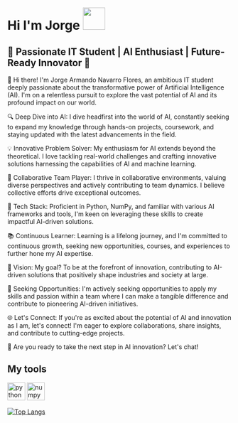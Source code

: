 
<h1>Hi I'm Jorge
<img src="https://raw.githubusercontent.com/iampavangandhi/iampavangandhi/master/gifs/Hi.gif" width="50">
</h1>
<h2>🚀 Passionate IT Student | AI Enthusiast | Future-Ready Innovator 🤖</h2>

👋 Hi there! I'm Jorge Armando Navarro Flores, an ambitious IT student deeply passionate about the transformative power of Artificial Intelligence (AI). I'm on a relentless pursuit to explore the vast potential of AI and its profound impact on our world.

🔍 Deep Dive into AI: I dive headfirst into the world of AI, constantly seeking to expand my knowledge through hands-on projects, coursework, and staying updated with the latest advancements in the field.

💡 Innovative Problem Solver: My enthusiasm for AI extends beyond the theoretical. I love tackling real-world challenges and crafting innovative solutions harnessing the capabilities of AI and machine learning.

🤝 Collaborative Team Player: I thrive in collaborative environments, valuing diverse perspectives and actively contributing to team dynamics. I believe collective efforts drive exceptional outcomes.

🔧 Tech Stack: Proficient in Python, NumPy, and familiar with various AI frameworks and tools, I'm keen on leveraging these skills to create impactful AI-driven solutions.

📚 Continuous Learner: Learning is a lifelong journey, and I'm committed to continuous growth, seeking new opportunities, courses, and experiences to further hone my AI expertise.

🎯 Vision: My goal? To be at the forefront of innovation, contributing to AI-driven solutions that positively shape industries and society at large.

🔑 Seeking Opportunities: I'm actively seeking opportunities to apply my skills and passion within a team where I can make a tangible difference and contribute to pioneering AI-driven initiatives.

🌐 Let's Connect: If you're as excited about the potential of AI and innovation as I am, let's connect! I'm eager to explore collaborations, share insights, and contribute to cutting-edge projects.

🚀 Are you ready to take the next step in AI innovation? Let's chat!

<h2> My tools </h2>
<p>
  
  <img src="https://www.vectorlogo.zone/logos/python/python-icon.svg" alt="python" width="40" height="40"/>
  <img src="https://www.vectorlogo.zone/logos/numpy/numpy-icon.svg" alt="numpy" width="40" height="40"/>
 <!-- <img src="https://upload.wikimedia.org/wikipedia/commons/thumb/2/22/Pandas_mark.svg/1200px-Pandas_mark.svg.png" alt="pandas" width="40" height="40"/>
  <img src="https://blog.kakaocdn.net/dn/4UIIH/btqIH4tfonl/LyCOqYkmqKo1gFrogryni1/img.png" alt="seaborn" width="40" height="40"/>
  <img src="https://upload.wikimedia.org/wikipedia/commons/thumb/0/05/Scikit_learn_logo_small.svg/1200px-Scikit_learn_logo_small.svg.png" alt="selenium" width="75" height="40"/>
  <img src="https://www.vectorlogo.zone/logos/tensorflow/tensorflow-icon.svg" alt="tensorflow" width="40" height="40"/>
  <img src="https://www.vectorlogo.zone/logos/pocoo_flask/pocoo_flask-icon.svg" alt="flask" width="40" height="40"/>
</p> -->

<!-- <img align="left" src="https://github-readme-stats.vercel.app/api/top-langs/?username=jorge-armando-navarro-flores&layout=compact&hide=html,Jupyter Notebook, CMake,Swift,SCSS,CSS" alt="my programming languajes" /> -->

[![Top Langs](https://github-readme-stats.vercel.app/api/top-langs/?username=jorge-armando-navarro-flores&hide=html,CSS,Jupyter%20Notebook,SCSS,CMake&layout=compact)](https://github.com/anuraghazra/github-readme-stats)
